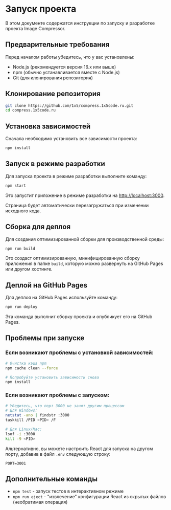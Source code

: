 # Запуск проекта

В этом документе содержатся инструкции по запуску и разработке проекта Image Compressor.

## Предварительные требования

Перед началом работы убедитесь, что у вас установлены:

- Node.js (рекомендуется версия 16.x или выше)
- npm (обычно устанавливается вместе с Node.js)
- Git (для клонирования репозитория)

## Клонирование репозитория

```bash
git clone https://github.com/1x5/compress.1x5code.ru.git
cd compress.1x5code.ru
```

## Установка зависимостей

Сначала необходимо установить все зависимости проекта:

```bash
npm install
```

## Запуск в режиме разработки

Для запуска проекта в режиме разработки выполните команду:

```bash
npm start
```

Это запустит приложение в режиме разработки на [http://localhost:3000](http://localhost:3000).

Страница будет автоматически перезагружаться при изменении исходного кода.

## Сборка для деплоя

Для создания оптимизированной сборки для производственной среды:

```bash
npm run build
```

Это создаст оптимизированную, минифицированную сборку приложения в папке `build`, которую можно развернуть на GitHub Pages или другом хостинге.

## Деплой на GitHub Pages

Для деплоя на GitHub Pages используйте команду:

```bash
npm run deploy
```

Эта команда выполнит сборку проекта и опубликует его на GitHub Pages.

## Проблемы при запуске

### Если возникают проблемы с установкой зависимостей:

```bash
# Очистка кэша npm
npm cache clean --force

# Попробуйте установить зависимости снова
npm install
```

### Если возникают проблемы с запуском:

```bash
# Убедитесь, что порт 3000 не занят другим процессом
# Для Windows:
netstat -ano | findstr :3000
taskkill /PID <PID> /F

# Для Linux/Mac:
lsof -i :3000
kill -9 <PID>
```

Альтернативно, вы можете настроить React для запуска на другом порту, добавив в файл `.env` следующую строку:

```
PORT=3001
```

## Дополнительные команды

- `npm test` - запуск тестов в интерактивном режиме
- `npm run eject` - "извлечение" конфигурации React из скрытых файлов (необратимая операция) 